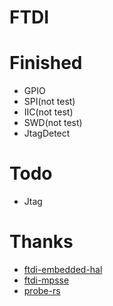 # FTDI

# Finished
- GPIO
- SPI(not test)
- IIC(not test)
- SWD(not test)
- JtagDetect
# Todo
- Jtag

# Thanks
- [ftdi-embedded-hal](https://github.com/ftdi-rs/ftdi-embedded-hal)
- [ftdi-mpsse](https://github.com/ftdi-rs/ftdi-mpsse)
- [probe-rs](https://github.com/probe-rs/probe-rs/tree/master/probe-rs/src/probe/ftdi/ftdaye)
